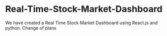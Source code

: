 # Real-Time-Stock-Market-Dashboard
We have created a Real Time Stock Market Dashboard using React.js and python.
Change of plans

